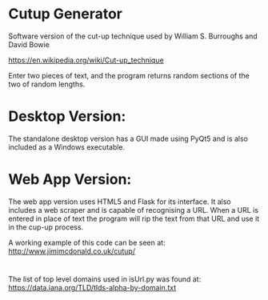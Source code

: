 # Cutup Generator

Software version of the cut-up technique used by William S. Burroughs and David Bowie

https://en.wikipedia.org/wiki/Cut-up_technique

Enter two pieces of text, and the program returns random sections of the two of random lengths.

# Desktop Version:

The standalone desktop version has a GUI made using PyQt5 and is also included as a 
Windows executable.

# Web App Version:

The web app version uses HTML5 and Flask for its interface. It also includes a web scraper
and is capable of recognising a URL.
When a URL is entered in place of text the program will rip the text from that URL
and use it in the cup-up process.

A working example of this code can be seen at: http://www.jimimcdonald.co.uk/cutup/

# 

The list of top level domains used in isUrl.py was found at: https://data.iana.org/TLD/tlds-alpha-by-domain.txt
